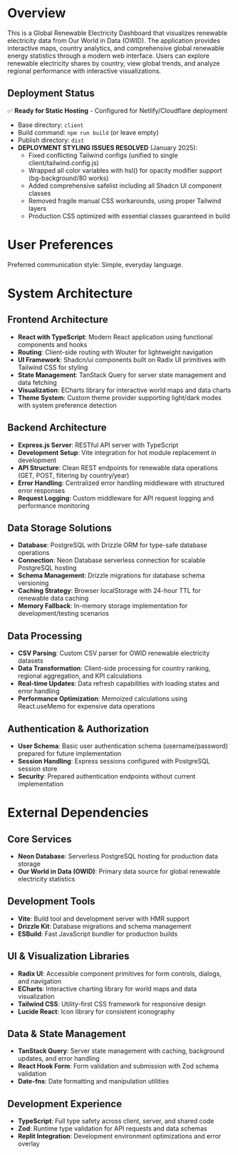 # Overview

This is a Global Renewable Electricity Dashboard that visualizes renewable electricity data from Our World in Data (OWID). The application provides interactive maps, country analytics, and comprehensive global renewable energy statistics through a modern web interface. Users can explore renewable electricity shares by country, view global trends, and analyze regional performance with interactive visualizations.

## Deployment Status
✅ **Ready for Static Hosting** - Configured for Netlify/Cloudflare deployment
- Base directory: `client`
- Build command: `npm run build` (or leave empty)
- Publish directory: `dist`
- **DEPLOYMENT STYLING ISSUES RESOLVED** (January 2025):
  - Fixed conflicting Tailwind configs (unified to single client/tailwind.config.js)
  - Wrapped all color variables with hsl() for opacity modifier support (bg-background/80 works)
  - Added comprehensive safelist including all Shadcn UI component classes
  - Removed fragile manual CSS workarounds, using proper Tailwind layers
  - Production CSS optimized with essential classes guaranteed in build

# User Preferences

Preferred communication style: Simple, everyday language.

# System Architecture

## Frontend Architecture
- **React with TypeScript**: Modern React application using functional components and hooks
- **Routing**: Client-side routing with Wouter for lightweight navigation
- **UI Framework**: Shadcn/ui components built on Radix UI primitives with Tailwind CSS for styling
- **State Management**: TanStack Query for server state management and data fetching
- **Visualization**: ECharts library for interactive world maps and data charts
- **Theme System**: Custom theme provider supporting light/dark modes with system preference detection

## Backend Architecture
- **Express.js Server**: RESTful API server with TypeScript
- **Development Setup**: Vite integration for hot module replacement in development
- **API Structure**: Clean REST endpoints for renewable data operations (GET, POST, filtering by country/year)
- **Error Handling**: Centralized error handling middleware with structured error responses
- **Request Logging**: Custom middleware for API request logging and performance monitoring

## Data Storage Solutions
- **Database**: PostgreSQL with Drizzle ORM for type-safe database operations
- **Connection**: Neon Database serverless connection for scalable PostgreSQL hosting
- **Schema Management**: Drizzle migrations for database schema versioning
- **Caching Strategy**: Browser localStorage with 24-hour TTL for renewable data caching
- **Memory Fallback**: In-memory storage implementation for development/testing scenarios

## Data Processing
- **CSV Parsing**: Custom CSV parser for OWID renewable electricity datasets
- **Data Transformation**: Client-side processing for country ranking, regional aggregation, and KPI calculations
- **Real-time Updates**: Data refresh capabilities with loading states and error handling
- **Performance Optimization**: Memoized calculations using React.useMemo for expensive data operations

## Authentication & Authorization
- **User Schema**: Basic user authentication schema (username/password) prepared for future implementation
- **Session Handling**: Express sessions configured with PostgreSQL session store
- **Security**: Prepared authentication endpoints without current implementation

# External Dependencies

## Core Services
- **Neon Database**: Serverless PostgreSQL hosting for production data storage
- **Our World in Data (OWID)**: Primary data source for global renewable electricity statistics

## Development Tools
- **Vite**: Build tool and development server with HMR support
- **Drizzle Kit**: Database migrations and schema management
- **ESBuild**: Fast JavaScript bundler for production builds

## UI & Visualization Libraries
- **Radix UI**: Accessible component primitives for form controls, dialogs, and navigation
- **ECharts**: Interactive charting library for world maps and data visualization
- **Tailwind CSS**: Utility-first CSS framework for responsive design
- **Lucide React**: Icon library for consistent iconography

## Data & State Management
- **TanStack Query**: Server state management with caching, background updates, and error handling
- **React Hook Form**: Form validation and submission with Zod schema validation
- **Date-fns**: Date formatting and manipulation utilities

## Development Experience
- **TypeScript**: Full type safety across client, server, and shared code
- **Zod**: Runtime type validation for API requests and data schemas
- **Replit Integration**: Development environment optimizations and error overlay